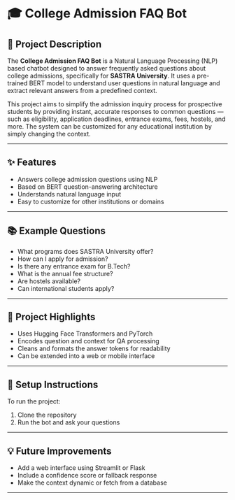 # 🎓 College Admission FAQ Bot

## 📌 Project Description

The **College Admission FAQ Bot** is a Natural Language Processing (NLP) based chatbot designed to answer frequently asked questions about college admissions, specifically for **SASTRA University**. It uses a pre-trained BERT model to understand user questions in natural language and extract relevant answers from a predefined context.

This project aims to simplify the admission inquiry process for prospective students by providing instant, accurate responses to common questions — such as eligibility, application deadlines, entrance exams, fees, hostels, and more. The system can be customized for any educational institution by simply changing the context.

---

## ✨ Features

- Answers college admission questions using NLP
- Based on BERT question-answering architecture
- Understands natural language input
- Easy to customize for other institutions or domains

---

## 📚 Example Questions

- What programs does SASTRA University offer?
- How can I apply for admission?
- Is there any entrance exam for B.Tech?
- What is the annual fee structure?
- Are hostels available?
- Can international students apply?

---

## 🚀 Project Highlights

- Uses Hugging Face Transformers and PyTorch
- Encodes question and context for QA processing
- Cleans and formats the answer tokens for readability
- Can be extended into a web or mobile interface

---


## 🔧 Setup Instructions

To run the project:
1. Clone the repository
2. Run the bot and ask your questions

---

## 💡 Future Improvements

- Add a web interface using Streamlit or Flask
- Include a confidence score or fallback response
- Make the context dynamic or fetch from a database

---

